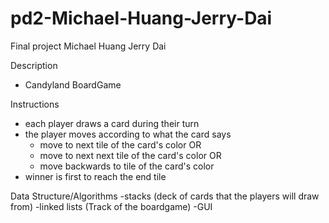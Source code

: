 pd2-Michael-Huang-Jerry-Dai
===========================

Final project
Michael Huang
Jerry Dai

Description
- Candyland BoardGame

Instructions
- each player draws a card during their turn
- the player moves according to what the card says
  - move to next tile of the card's color OR
  - move to next next tile of the card's color OR
  - move backwards to tile of the card's color
- winner is first to reach the end tile

Data Structure/Algorithms
-stacks (deck of cards that the players will draw from)
-linked lists (Track of the boardgame)
-GUI


